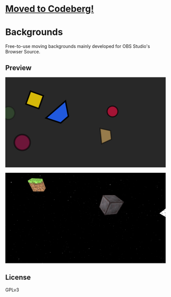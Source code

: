 # [Moved to Codeberg!](https://codeberg.org/NorthWestWind/backgrounds)

# Backgrounds
Free-to-use moving backgrounds mainly developed for OBS Studio's Browser Source.

## Preview
[![](https://raw.githubusercontent.com/North-West-Wind/backgrounds/main/preview/shapes.png)](https://background.northwestw.in/shapes)


[![](https://raw.githubusercontent.com/North-West-Wind/backgrounds/main/preview/blocks.png)](https://background.northwestw.in/blocks)

## License
GPLv3
